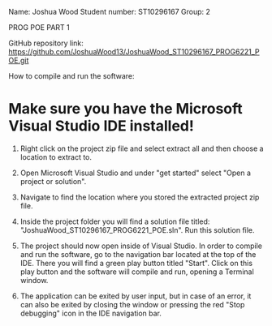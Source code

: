 Name: Joshua Wood
Student number: ST10296167
Group: 2

PROG POE PART 1

GitHub repository link: 
https://github.com/JoshuaWood13/JoshuaWood_ST10296167_PROG6221_POE.git

How to compile and run the software:

# Make sure you have the Microsoft Visual Studio IDE installed! #

1. Right click on the project zip file and select extract all and then choose a location to extract to.

2. Open Microsoft Visual Studio and under "get started" select "Open a project or solution".

3. Navigate to find the location where you stored the extracted project zip file.

4. Inside the project folder you will find a solution file titled: "JoshuaWood_ST10296167_PROG6221_POE.sln". Run this solution file.

5. The project should now open inside of Visual Studio. In order to compile and run the software, go to the navigation bar located at the top of the IDE. There you will find a green play button titled "Start". Click on this play button and the software will compile and run, opening a Terminal window.

6. The application can be exited by user input, but in case of an error, it can also be exited by closing the window or pressing the red "Stop debugging" icon in the IDE navigation bar.
